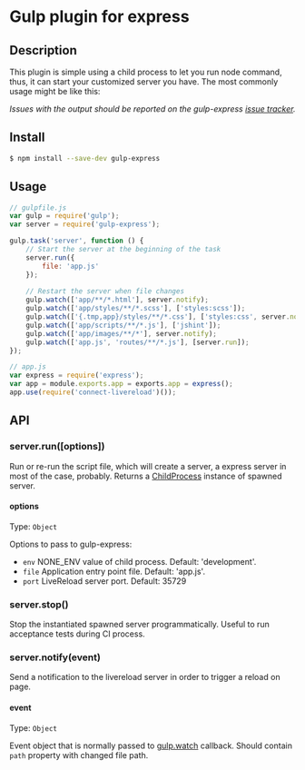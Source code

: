 # Gulp plugin for express

## Description
This plugin is simple using a child process to let you run node command, thus, it can start your customized server you have.
The most commonly usage might be like this:

*Issues with the output should be reported on the gulp-express [issue tracker](https://github.com/gimm/gulp-express/issues).*

## Install

```bash
$ npm install --save-dev gulp-express
```

## Usage

```js
// gulpfile.js
var gulp = require('gulp');
var server = require('gulp-express');

gulp.task('server', function () {
    // Start the server at the beginning of the task
    server.run({
        file: 'app.js'
    });
    
    // Restart the server when file changes
    gulp.watch(['app/**/*.html'], server.notify);
    gulp.watch(['app/styles/**/*.scss'], ['styles:scss']);
    gulp.watch(['{.tmp,app}/styles/**/*.css'], ['styles:css', server.notify]);
    gulp.watch(['app/scripts/**/*.js'], ['jshint']);
    gulp.watch(['app/images/**/*'], server.notify);
    gulp.watch(['app.js', 'routes/**/*.js'], [server.run]);
});
```
```js
// app.js
var express = require('express');
var app = module.exports.app = exports.app = express();
app.use(require('connect-livereload')());
```

## API

### server.run([options])
Run or re-run the script file, which will create a server, a express server in most of the case, probably.
Returns a [ChildProcess](http://nodejs.org/api/child_process.html#child_process_class_childprocess) instance of spawned server.

#### options
Type: `Object`

Options to pass to gulp-express:
* `env` NONE_ENV value of child process. Default: 'development'.
* `file` Application entry point file. Default: 'app.js'.
* `port` LiveReload server port. Default: 35729

### server.stop()
Stop the instantiated spawned server programmatically. Useful to run acceptance tests during CI process.

### server.notify(event)
Send a notification to the livereload server in order to trigger a reload on page.

#### event
Type: `Object`

Event object that is normally passed to [gulp.watch](https://github.com/gulpjs/gulp/blob/master/docs/API.md#cbevent) callback.
Should contain `path` property with changed file path.
